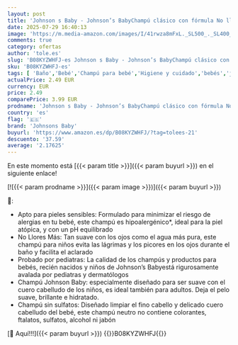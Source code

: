 ```yaml
---
layout: post
title: 'Johnson s Baby - Johnson’s BabyChampú clásico con fórmula No llores más  500 ml   champú infantil para niños y bebés hipoalergénico y con pH equilibrado  champú sin sulfatos ni parabenos'
date: 2025-07-29 16:40:13
image: 'https://m.media-amazon.com/images/I/41rwza8mFxL._SL500_._SL400_.jpg'
comments: true
category: ofertas
author: 'tole.es'
slug: 'B08KYZWHFJ-es Johnson s Baby - Johnson’s BabyChampú clásico con fórmula...'
sku: 'B08KYZWHFJ-es'
tags: [ 'Baño','Bebé','Champú para bebé','Higiene y cuidado','bebés','johnsons baby','🇪🇸', ]
actualPrice: 2.49 EUR
currency: EUR
price: 2.49
comparePrice: 3.99 EUR
prodname: 'Johnson s Baby - Johnson’s BabyChampú clásico con fórmula No llores más  500 ml   champú infantil para niños y bebés hipoalergénico y con pH equilibrado  champú sin sulfatos ni parabenos'
country: 'es'
flag: '🇪🇸'
brand: 'Johnsons Baby'
buyurl: 'https://www.amazon.es/dp/B08KYZWHFJ/?tag=tolees-21'
descuento: '37.59'
average: '2.17625'
---
```


En este momento está [{{< param title >}}]({{< param buyurl >}}) en el siguiente enlace!

[![{{< param prodname >}}]({{< param image >}})]({{< param buyurl >}})

🔎:

- Apto para pieles sensibles: Formulado para minimizar el riesgo de alergias en tu bebé, este champú es hipoalergénico*, ideal para la piel atópica, y con un pH equilibrado
- No Llores Más: Tan suave con los ojos como el agua más pura, este champú para niños evita las lágrimas y los picores en los ojos durante el baño y facilita el aclarado
- Probado por pediatras: La calidad de los champús y productos para bebés, recién nacidos y niños de Johnson’s Babyestá rigurosamente avalada por pediatras y dermatólogos
- Champú Johnson Baby: especialmente diseñado para ser suave con el cuero cabelludo de los niños, es ideal también para adultos. Deja el pelo suave, brillante e hidratado.
- Champú sin sulfatos: Diseñado limpiar el fino cabello y delicado cuero cabelludo del bebé, este champú neutro no contiene colorantes, ftalatos, sulfatos, alcohol ni jabón

[🛒 Aquí!!!]({{< param buyurl >}})
{{<world>}}B08KYZWHFJ{{</world>}}
